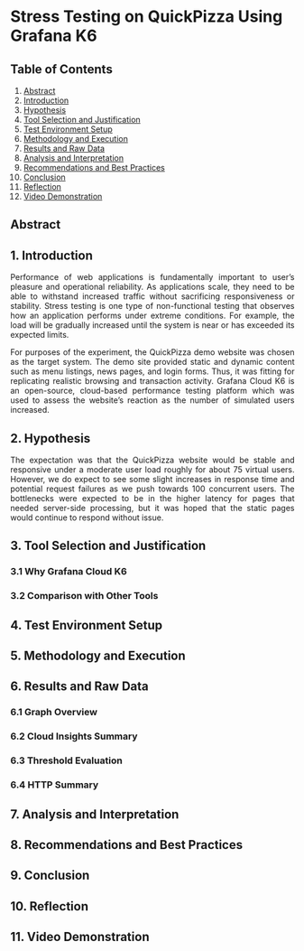 # Stress Testing on QuickPizza Using Grafana K6

## Table of Contents
1. [Abstract](#abstract)
2. [Introduction](#1-introduction)
3. [Hypothesis](#2-hypothesis)
4. [Tool Selection and Justification](#3-tool-selection-and-justification)
5. [Test Environment Setup](#4-test-environment-setup)
6. [Methodology and Execution](#5-methodology-and-execution)
7. [Results and Raw Data](#6-results-and-raw-data)
8. [Analysis and Interpretation](#7-analysis-and-interpretation)
9. [Recommendations and Best Practices](#8-recommendations-and-best-practices)
10. [Conclusion](#9-conclusion)
11. [Reflection](#10-reflection)
12. [Video Demonstration](#11-video-demonstration)

## **Abstract**

## 1. Introduction
<p align="justify">
Performance of web applications is fundamentally important to user’s pleasure and operational reliability. As applications scale, they need to be able to withstand increased traffic without sacrificing responsiveness or stability. Stress testing is one type of non-functional testing that observes how an application performs under extreme conditions. For example, the load will be gradually increased until the system is near or has exceeded its expected limits.
<p align="justify">
For purposes of the experiment, the QuickPizza demo website was chosen as the target system. The demo site provided static and dynamic content such as menu listings, news pages, and login forms. Thus, it was fitting for replicating realistic browsing and transaction activity. Grafana Cloud K6 is an open-source, cloud-based performance testing platform which was used to assess the website’s reaction as the number of simulated users increased. 
</p>

## 2. Hypothesis
<p align="justify">
The expectation was that the QuickPizza website would be stable and responsive under a moderate user load roughly for about 75 virtual users. However, we do expect to see some slight increases in response time and potential request failures as we push towards 100 concurrent users. The bottlenecks were expected to be in the higher latency for pages that needed server-side processing, but it was hoped that the static pages would continue to respond without issue. 

## 3. Tool Selection and Justification

### 3.1 Why Grafana Cloud K6

### 3.2 Comparison with Other Tools

## 4. Test Environment Setup


## 5. Methodology and Execution


## 6. Results and Raw Data

### 6.1 Graph Overview

### 6.2 Cloud Insights Summary

### 6.3 Threshold Evaluation

### 6.4 HTTP Summary

## 7. Analysis and Interpretation


## 8. Recommendations and Best Practices


## 9. Conclusion


## 10. Reflection


## 11. Video Demonstration

